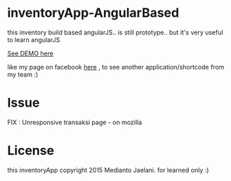 # inventoryApp-AngularBased
this inventory build based angularJS.. is still prototype.. but it's very useful to learn angularJS

<a href="http://sayiki.com/inventoryapp/">See DEMO here</a>

like my page on facebook <a href="https://www.facebook.com/yorouzuya?ref=ts&fref=ts">here</a> , to see another application/shortcode from my team :) 


# Issue

FIX : Unresponsive transaksi page - on mozilla


# License
this inventoryApp copyright 2015 Medianto Jaelani. for learned only :)
